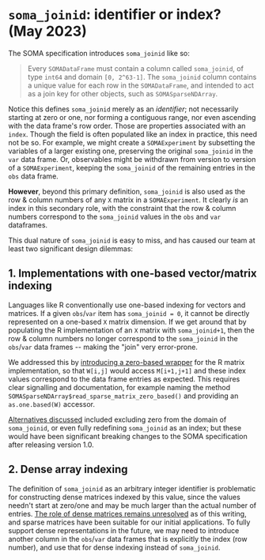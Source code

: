 # `soma_joinid`: identifier or index? (May 2023)

The SOMA specification introduces `soma_joinid` like so:

> Every `SOMADataFrame` must contain a column called `soma_joinid`, of type `int64` and domain `[0, 2^63-1]`. The `soma_joinid` column contains a unique value for each row in the `SOMADataFrame`, and intended to act as a join key for other objects, such as `SOMASparseNDArray`.

Notice this defines `soma_joinid` merely as an *identifier*; not necessarily starting at zero or one, nor forming a contiguous range, nor even ascending with the data frame's row order. Those are properties associated with an `index`. Though the field is often populated like an index in practice, this need not be so. For example, we might create a `SOMAExperiment` by subsetting the variables of a larger existing one, preserving the original `soma_joinid` in the `var` data frame. Or, observables might be withdrawn from version to version of a `SOMAExperiment`, keeping the `soma_joinid` of the remaining entries in the `obs` data frame.

**However**, beyond this primary definition, `soma_joinid` is also used as the row & column numbers of any `X` matrix in a `SOMAExperiment`. It clearly *is* an index in this secondary role, with the constraint that the row & column numbers correspond to the `soma_joinid` values in the `obs` and `var` dataframes. 

This dual nature of `soma_joinid` is easy to miss, and has caused our team at least two significant design dilemmas:

## 1. Implementations with one-based vector/matrix indexing

Languages like R conventionally use one-based indexing for vectors and matrices. If a given `obs`/`var` item has `soma_joinid = 0`, it cannot be directly represented on a one-based `X` matrix dimension. If we get around that by populating the R implementation of an `X` matrix with `soma_joinid+1`, then the row & column numbers no longer correspond to the `soma_joinid` in the `obs`/`var` data frames -- making the "join" very error-prone.

We addressed this by [introducing a zero-based wrapper](https://github.com/single-cell-data/TileDB-SOMA/pull/1313) for the R matrix implementation, so that `W[i,j]` would access `M[i+1,j+1]` and these index values correspond to the data frame entries as expected. This requires clear signalling and documentation, for example naming the method `SOMASparseNDArray$read_sparse_matrix_zero_based()` and providing an `as.one.based(W)` accessor.

[Alternatives discussed](https://github.com/single-cell-data/TileDB-SOMA/issues/1232) included excluding zero from the domain of `soma_joinid`, or even fully redefining `soma_joinid` as an index; but these would have been significant breaking changes to the SOMA specification after releasing version 1.0.

## 2. Dense array indexing

The definition of `soma_joinid` as an arbitrary integer identifier is problematic for constructing dense matrices indexed by this value, since the values needn't start at zero/one and may be much larger than the actual number of entries. [The role of dense matrices remains unresolved](https://github.com/single-cell-data/TileDB-SOMA/issues/1245) as of this writing, and sparse matrices have been suitable for our initial applications. To fully support dense representations in the future, we may need to introduce another column in the `obs`/`var` data frames that is explicitly the index (row number), and use that for dense indexing instead of `soma_joinid`.


